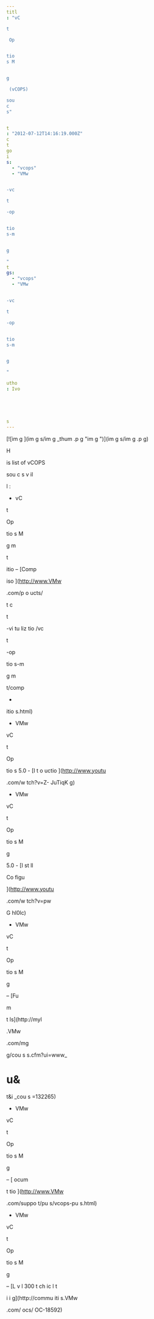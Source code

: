 ```yaml
---
titl
: "vC

t

 Op


tio
s M


g

 (vCOPS) 

sou
c
s"


t
: "2012-07-12T14:16:19.000Z"
c
t
go
i
s: 
  - "vcops"
  - "VMw


-vc

t

-op


tio
s-m


g

"
t
gs: 
  - "vcops"
  - "VMw


-vc

t

-op


tio
s-m


g

"

utho
: Ivo 





s
---
```


[![im
g
](im
g
s/im
g
_thum
.p
g "im
g
")](im
g
s/im
g
.p
g)

H


 is 
 list of vCOPS 

sou
c
s 
v
il

l
:

- vC

t

 Op


tio
s M


g
m

t 

itio
 – [Comp

iso
](http://www.VMw


.com/p
o
ucts/

t
c

t

-vi
tu
liz
tio
/vc

t

-op


tio
s-m


g
m

t/comp


-

itio
s.html)
- VMw


 vC

t

 Op


tio
s 5.0 - [I
t
o
uctio
](http://www.youtu

.com/w
tch?v=Z-
JuTiqK
g)
- VMw


 vC

t

 Op


tio
s M


g

 5.0 - [I
st
ll 


 Co
figu

](http://www.youtu

.com/w
tch?v=pw

G
hI0lc)
- VMw


 vC

t

 Op


tio
s M


g

 – [Fu


m

t
ls](http://myl



.VMw


.com/mg


g/cou
s
s.cfm?ui=www_

u&
=

t&i
_cou
s
=132265)
- VMw


 vC

t

 Op


tio
s M


g

 – [
ocum

t
tio
](http://www.VMw


.com/suppo
t/pu
s/vcops-pu
s.html)
- VMw


 vC

t

 Op


tio
s M


g

 – [L
v
l 300 t
ch
ic
l t

i
i
g](http://commu
iti
s.VMw


.com/
ocs/
OC-18592)






